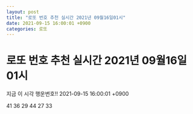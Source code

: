 ```yaml
---
layout: post
title: "로또 번호 추천 실시간 2021년 09월16일01시"
date: 2021-09-15 16:00:01 +0900
categories: 로또
---
```


# 로또 번호 추천 실시간 2021년 09월16일01시

지금 이 시각 행운번호!! 2021-09-15 16:00:01 +0900

 41  36  29  44  27  33 

